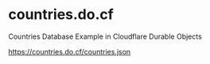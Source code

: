 # countries.do.cf
Countries Database Example in Cloudflare Durable Objects

<https://countries.do.cf/countries.json>
